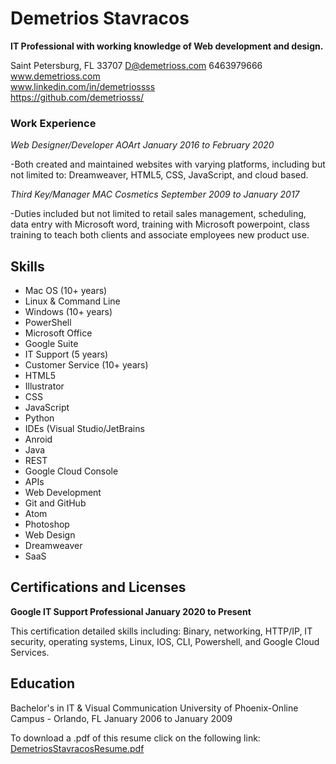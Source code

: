 
# Demetrios Stavracos
**IT Professional with working knowledge of Web development and design.**

Saint Petersburg, FL 33707 D@demetrioss.com 6463979666<br>
www.demetrioss.com<br>
www.linkedin.com/in/demetriossss<br>
https://github.com/demetriosss/<br>



### Work Experience

_Web Designer/Developer AOArt January 2016 to February 2020_

-Both created and maintained websites with varying platforms, including but not limited to: Dreamweaver, HTML5, CSS, JavaScript, and cloud based.

_Third Key/Manager MAC Cosmetics September 2009 to January 2017_

-Duties included but not limited to retail sales management, scheduling, data entry with Microsoft word, training with Microsoft powerpoint, class training to teach both clients and associate employees new product use.

## Skills

- Mac OS (10+ years)
- Linux & Command Line
- Windows (10+ years)
- PowerShell
- Microsoft Office
- Google Suite
- IT Support (5 years)
- Customer Service (10+ years)
- HTML5
- Illustrator
- CSS
- JavaScript
- Python
- IDEs (Visual Studio/JetBrains
- Anroid
- Java
- REST
- Google Cloud Console
- APIs
- Web Development
- Git and GitHub
- Atom
- Photoshop
- Web Design
- Dreamweaver
- SaaS

## Certifications and Licenses
**Google IT Support Professional January 2020 to Present**

This certification detailed skills including: Binary, networking, HTTP/IP, IT security, operating systems, Linux, IOS, CLI, Powershell, and Google Cloud Services.

## Education
Bachelor's in IT & Visual Communication University of Phoenix-Online Campus - Orlando, FL January 2006 to January 2009

To download a .pdf of this resume click on the following link:<br>
[DemetriosStavracosResume.pdf](https://docs.google.com/document/d/e/2PACX-1vRzybAA8gs5Ke5q_gasTxVJr9-D5h5gQ40ATc8iQnBd0buo-TV5lQPA4TxeKSgWtT8mXmsws1B3v0l8/pub) 
